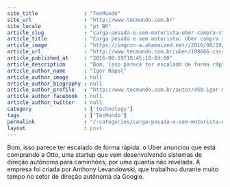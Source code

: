 ```yaml
---
site_title               : "TecMundo"
site_url                 : "http://www.tecmundo.com.br"
site_locale              : "pt_BR"
article_slug             : "carga-pesada-e-sem-motorista-uber-compra-startup-de-caminhoes-autonomos"
article_title            : "Carga pesada e sem motorista: Uber compra startup de caminhões autônomos"
article_image            : "https://imgnzn-a.akamaized.net//2016/08/19/19184433405271-t1200x480.jpg"
article_url              : "http://www.tecmundo.com.br/uber/108666-carga-pesada-motorista-uber-compra-startup-caminhoes-autonomos.htm"
article_published_at     : "2016-08-19T18:45:18-03:00"
article_description      : "Bom, isso parece ter escalado de forma rápida: o Uber anunciou que está comprando a Otto, uma startup que vem desenvolvendo sistemas de direção autônoma para caminhões, por uma quantia não revelada. A empresa foi criada por Anthony Levandowski, que trabalhou durante muito tempo no setor de direção autônoma da Google."
article_author_name      : "Igor Napol"
article_author_image     : null
article_author_biography : null
article_author_profile   : "http://www.tecmundo.com.br/autor/458-igor-napol/"
article_author_facebook  : null
article_author_twitter   : null
category                 : ['technology']
tags                     : ['TecMundo']
permalink                : "/:categories/carga-pesada-e-sem-motorista-uber-compra-startup-de-caminhoes-autonomos/"
layout                   : post
---
```


Bom, isso parece ter escalado de forma rápida: o Uber anunciou que está comprando a Otto, uma startup que vem desenvolvendo sistemas de direção autônoma para caminhões, por uma quantia não revelada. A empresa foi criada por Anthony Levandowski, que trabalhou durante muito tempo no setor de direção autônoma da Google.
